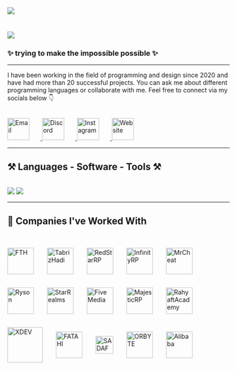 <!-- GIF Intro -->
<img align="top" src="https://betanews.com/wp-content/uploads/2018/06/gifs-on-cli.gif" />

<!-- Typing title -->
<h1 align="left">
  <img src="https://readme-typing-svg.demolab.com?font=Press+Start+2P&pause=1000&color=BEE4FF&width=435&lines=Hi%2CIm+Zey4rox+;UI+and+UX+Developer;Welcome+to+my+GitHub." />
</h1>

<!-- Subtitle -->
<h3 align="left">✨ trying to make the impossible possible ✨</h3>

---

<!-- About Me -->
<div align="left">
I have been working in the field of programming and design since 2020 and have had more than 20 successful projects.  
You can ask me about different programming languages or collaborate with me.  
Feel free to connect via my socials below 👇
</div>

<br/>

<!-- Social Media Buttons (Custom Images) -->
<p align="left">
  <!-- Email -->
  <a href="mailto:zeyroxs@icloud.com" target="_blank">
    <img src="https://cdn.discordapp.com/attachments/1188763529772281917/1397642130943508561/SSAA.png?ex=6882772a&is=688125aa&hm=7c927392dbb94babd2c18a3bbb66459719dbaf8d00929de676b0fe43fcd63c85&" alt="Email" height="50" style="margin-right: 25px;" />
  </a>

  <!-- Discord -->
  <a href="https://discord.com/users/349709264098689025" target="_blank">
    <img src="https://cdn.discordapp.com/attachments/1188763529772281917/1397642131690094632/DDDA.png?ex=6882772b&is=688125ab&hm=a081ceb2b4c7d6eddbb4e3be4b285829440e077c1ad0c3e797d1e6b6940efd88&" alt="Discord" height="50" style="margin-right: 25px;" />
  </a>

  <!-- Instagram -->
  <a href="https://www.instagram.com/legendfatah/" target="_blank">
    <img src="https://cdn.discordapp.com/attachments/1188763529772281917/1397642131274731572/DDAA.png?ex=6882772b&is=688125ab&hm=176ca00f6423b6ef53ad2e50c85fa0a0ea113fa46ee815076dc174836eeed7ba&" alt="Instagram" height="50" style="margin-right: 25px;" />
  </a>

  <!-- Website -->
  <a href="https://zeyrox.top" target="_blank" title="ZEYROX.xyz">
    <img src="https://cdn.discordapp.com/attachments/1188763529772281917/1397641615060897914/ddddd.png?ex=688276af&is=6881252f&hm=3d7133357b726c9c887b0d6a01548e33ddc7304abea1d29444ff49bfae69afd6&" alt="Website" height="50" />
  </a>
</p>

---

<!-- Skills Section -->
<h2 align="left">⚒️ Languages - Software - Tools ⚒️</h2>
<br/>
<div align="left">
  <img src="https://skillicons.dev/icons?i=html,css,js,py,cs,cpp,php,react,lua" />
  <img src="https://skillicons.dev/icons?i=xd,ps,ai,ae,discord,github,vscode" />
</div>

---

<!-- Companies -->
<h2 align="left">🤝 Companies I've Worked With</h2>
<br/>
<div align="left">
  <p style="display: flex; flex-wrap: wrap; align-items: center; gap: 30px;">
    <img src="https://cdn.discordapp.com/attachments/1188763529772281917/1397653388409180402/FFFF.png?ex=688281a6&is=68813026&hm=620f916c2b909367eab8355d848dcc0a275cee6093d1ab43b4bd8c7fbad0873c&" alt="FTH" height="60" />
    <img src="https://cdn.discordapp.com/attachments/1188763529772281917/1397645694864461964/tabrizhadi.png?ex=68827a7c&is=688128fc&hm=67fdebcfebf0192df3fe7c60f8737d140d11cfbfb21bfd4801f13e50fddfac78&" alt="TabrizHadi" height="60" />
    <img src="https://cdn.discordapp.com/attachments/1188763529772281917/1397650793175453926/1676304055886.webp?ex=68827f3c&is=68812dbc&hm=5e910eb8f7e3471d8b71d74a509aa915afe2558f45fad51bd87632c1b81f58d4&" alt="RedStarRP" height="60" />
    <img src="https://cdn.discordapp.com/attachments/1188763529772281917/1397650821650583552/infinityrp.png?ex=68827f42&is=68812dc2&hm=41aeacc886f17b33cce78debf746ca966180cd3fad20628aaad4de921e70ae7f&" alt="InfinityRP" height="60" />
    <img src="https://cdn.discordapp.com/attachments/1188763529772281917/1397650866692952154/1111.png?ex=68827f4d&is=68812dcd&hm=0f3671f712ff5098fc23c2ae71e53b372cf31f555dcfaf8658825a3f060b24b1&" alt="MrCheat" height="60" />
    <img src="https://cdn.discordapp.com/attachments/1188763529772281917/1397650761021657108/sslogo.webp?ex=68827f34&is=68812db4&hm=5cd2afbe7ff4eeffc7805b5efbc4ec60ff0b343eeb091f182719fa811a788b40&" alt="Ryson" height="60" />
    <img src="https://cdn.discordapp.com/attachments/1188763529772281917/1397645961215344821/logo-psd12.png?ex=68827abc&is=6881293c&hm=4268bfa14bae5b74ab9861e1a07e8fa8b18fddff2d8fe66cb095b49dbbf6a704&" alt="StarRealms" height="60" />
    <img src="https://cdn.discordapp.com/attachments/1188763529772281917/1397645895004065802/FIVEEE.png?ex=68827aac&is=6881292c&hm=2a00425238ab13a9d717988d1c1df9af81b595af2cffce0e69d7ce2a428bbbf1&" alt="FiveMedia" height="60" />
    <img src="https://cdn.discordapp.com/attachments/1188763529772281917/1397645694382112778/majestic.png?ex=68827a7c&is=688128fc&hm=4436265495124397fe511f97cf59f7786ef07cbbb1fb90d459e4381a3b494fee&" alt="MajesticRP" height="60" />
    <img src="https://cdn.discordapp.com/attachments/1188763529772281917/1397645695317577738/rahyaft.png?ex=68827a7c&is=688128fc&hm=6d5c3a3cbdf9b2a68a8e223ad4afa5f6ce9b5ae85bd18a5578e120b9c2e44c03&" alt="RahyaftAcademy" height="60" />
    <img src="https://cdn.discordapp.com/attachments/1188763529772281917/1397653332578930820/1.png?ex=68828199&is=68813019&hm=ba78b8851146c245c0c98e2db5285ab30e8db75fd9607a030c8ba6684fff60cc&" alt="XDEV" height="80" />
        <img src="https://cdn.discordapp.com/attachments/1188763529772281917/1397656191777374238/fffa.png?ex=68828443&is=688132c3&hm=ff312597855836bedf7bd407e6498ac0ac982c5d5aef8bf31bd450caa93235c7&" alt="FATAHI" height="60" />
            <img src="https://media.discordapp.net/attachments/1188763529772281917/1397657229145935912/s-5.png?ex=6882853a&is=688133ba&hm=6fbc4a38feaddfc6dff950a158a87c65927677ae74499fcff816ddfa24c8ed90&=&format=webp&quality=lossless&width=1872&height=528" alt="SADAFHOST" height="40" />
               <img src="https://images-ext-1.discordapp.net/external/cuSyLFfyPgHtbTjMhlXA_r6R8PkDWd6RbZO3OQqat9A/%3Fimgf%3Dorg-f0f5893c73d91.png/https/biaupload.com/do.php?format=webp" alt="ORBYTE" height="60" />
       <img src="https://cdn.discordapp.com/attachments/1188763529772281917/1397830779995947048/all.png?ex=688326dc&is=6881d55c&hm=44b270e293024eb33013985db6a610bd0b072bc2627fde43929c16a8c238f14e&" alt="Alibaba" height="60" />

  </p>
</div>
